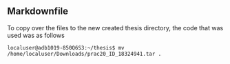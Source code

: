 ## Markdownfile 

To copy over the files to the new created thesis directory, the code that was used was as follows
 
```console
localuser@adb1019-850Q6S3:~/thesis$ mv /home/localuser/Downloads/prac20_ID_18324941.tar .

```

